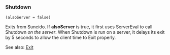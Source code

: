 ### Shutdown

``` suneido
(alsoServer = false)
```

Exits from Suneido. If **alsoServer** is true, it first uses ServerEval to call Shutdown *on the server*. When Shutdown is run on a server, it delays its exit by 5 seconds to allow the client time to Exit properly.

See also:
[Exit](<Exit.md>)